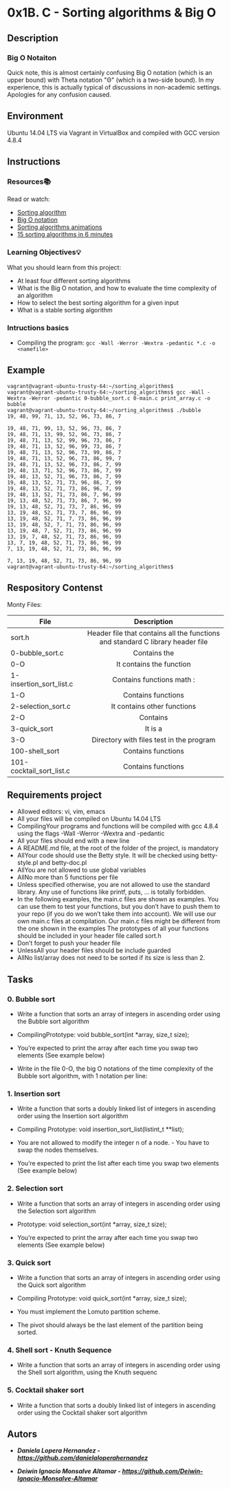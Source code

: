# 0x1B. C - Sorting algorithms & Big O

## Description

### Big O Notaiton
Quick note, this is almost certainly confusing Big O notation (which is an upper bound) with Theta notation "Θ" (which is a two-side bound). In my experience, this is actually typical of discussions in non-academic settings. Apologies for any confusion caused.


## Environment

Ubuntu 14.04 LTS via Vagrant in VirtualBox and compiled with GCC version 4.8.4

## Instructions

### Resources:books:
Read or watch:
* [Sorting algorithm](https://en.wikipedia.org/wiki/Sorting_algorithm)
* [Big O notation](https://stackoverflow.com/questions/487258/what-is-a-plain-english-explanation-of-big-o-notation)
* [Sorting algorithms animations](https://www.toptal.com/developers/sorting-algorithms)
* [15 sorting algorithms in 6 minutes](https://www.youtube.com/watch?v=kPRA0W1kECg)


### Learning Objectives:bulb:
What you should learn from this project:

* At least four different sorting algorithms
* What is the Big O notation, and how to evaluate the time complexity of an algorithm
* How to select the best sorting algorithm for a given input
* What is a stable sorting algorithm

### Intructions basics

-   Compiling the program: `gcc -Wall -Werror -Wextra -pedantic *.c -o <namefile>`

## Example
```
vagrant@vagrant-ubuntu-trusty-64:~/sorting_algorithms$ 
vagrant@vagrant-ubuntu-trusty-64:~/sorting_algorithms$ gcc -Wall -Wextra -Werror -pedantic 0-bubble_sort.c 0-main.c print_array.c -o bubble
vagrant@vagrant-ubuntu-trusty-64:~/sorting_algorithms$ ./bubble 
19, 48, 99, 71, 13, 52, 96, 73, 86, 7

19, 48, 71, 99, 13, 52, 96, 73, 86, 7
19, 48, 71, 13, 99, 52, 96, 73, 86, 7
19, 48, 71, 13, 52, 99, 96, 73, 86, 7
19, 48, 71, 13, 52, 96, 99, 73, 86, 7
19, 48, 71, 13, 52, 96, 73, 99, 86, 7
19, 48, 71, 13, 52, 96, 73, 86, 99, 7
19, 48, 71, 13, 52, 96, 73, 86, 7, 99
19, 48, 13, 71, 52, 96, 73, 86, 7, 99
19, 48, 13, 52, 71, 96, 73, 86, 7, 99
19, 48, 13, 52, 71, 73, 96, 86, 7, 99
19, 48, 13, 52, 71, 73, 86, 96, 7, 99
19, 48, 13, 52, 71, 73, 86, 7, 96, 99
19, 13, 48, 52, 71, 73, 86, 7, 96, 99
19, 13, 48, 52, 71, 73, 7, 86, 96, 99
13, 19, 48, 52, 71, 73, 7, 86, 96, 99
13, 19, 48, 52, 71, 7, 73, 86, 96, 99
13, 19, 48, 52, 7, 71, 73, 86, 96, 99
13, 19, 48, 7, 52, 71, 73, 86, 96, 99
13, 19, 7, 48, 52, 71, 73, 86, 96, 99
13, 7, 19, 48, 52, 71, 73, 86, 96, 99
7, 13, 19, 48, 52, 71, 73, 86, 96, 99

7, 13, 19, 48, 52, 71, 73, 86, 96, 99
vagrant@vagrant-ubuntu-trusty-64:~/sorting_algorithms$ 
```

## Respository Contenst

Monty Files:

| File | Description
| ------------- |:-------------:|
| sort.h | Header file that contains all the functions and standard C library header file
| 0-bubble_sort.c | Contains the
| 0-O | It contains the function
| 1-insertion_sort_list.c | Contains functions math :
| 1-O |  Contains functions 
| 2-selection_sort.c | It contains other functions
| 2-O | Contains 
| 3-quick_sort | It is a
| 3-O | Directory with files test in the program
| 100-shell_sort |  Contains functions
| 101-cocktail_sort_list.c | Contains functions

 ## Requirements project

-  Allowed editors: vi, vim, emacs
-   All your files will be compiled on Ubuntu 14.04 LTS
-   CompilingYour programs and functions will be compiled with gcc 4.8.4 using the flags -Wall -Werror -Wextra and -pedantic
-   All your files should end with a new line
-   A README.md file, at the root of the folder of the project, is mandatory
-   AllYour code should use the Betty style. It will be checked using betty-style.pl and betty-doc.pl
-   AllYou are not allowed to use global variables
-   AllNo more than 5 functions per file
-   Unless specified otherwise, you are not allowed to use the standard library. Any use of functions like printf, puts, … is totally forbidden.
-   In the following examples, the main.c files are shown as examples. You can use them to test your functions, but you don’t have to push them to your repo (if you do we won’t take them into account). We will use our own main.c files at compilation. Our main.c files might be different from the one shown in the examples
The prototypes of all your functions should be included in your header file called sort.h
-   Don’t forget to push your header file
-   UnlessAll your header files should be include guarded
-   AllNo list/array does not need to be sorted if its size is less than 2.

## Tasks

### 0. Bubble sort
-   Write a function that sorts an array of integers in ascending order using the Bubble sort algorithm

-   CompilingPrototype: void bubble_sort(int *array, size_t size);
-   You’re expected to print the array after each time you swap two elements (See example below)
-   Write in the file 0-O, the big O notations of the time complexity of the Bubble sort algorithm, with 1 notation per line:

### 1. Insertion sort

-   Write a function that sorts a doubly linked list of integers in ascending order using the Insertion sort algorithm

-   Compiling Prototype: void insertion_sort_list(listint_t **list);
-   You are not allowed to modify the integer n of a node. -    You have to swap the nodes themselves.
-   You’re expected to print the list after each time you swap two elements (See example below)

### 2. Selection sort
-   Write a function that sorts an array of integers in ascending order using the Selection sort algorithm

-   Prototype: void selection_sort(int *array, size_t size);
-   You’re expected to print the array after each time you swap two elements (See example below)

### 3. Quick sort 
-   Write a function that sorts an array of integers in ascending order using the Quick sort algorithm

-   Compiling Prototype: void quick_sort(int *array, size_t size);
-   You must implement the Lomuto partition scheme.
-   The pivot should always be the last element of the partition being sorted.

### 4. Shell sort - Knuth Sequence
-   Write a function that sorts an array of integers in ascending order using the Shell sort algorithm, using the Knuth sequenc

### 5. Cocktail shaker sort
-   Write a function that sorts a doubly linked list of integers in ascending order using the Cocktail shaker sort algorithm


## Autors

-   ***Daniela Lopera Hernandez - https://github.com/danielaloperahernandez***

-   ***Deiwin Ignacio Monsalve Altamar - <https://github.com/Deiwin-Ignacio-Monsalve-Altamar>***
